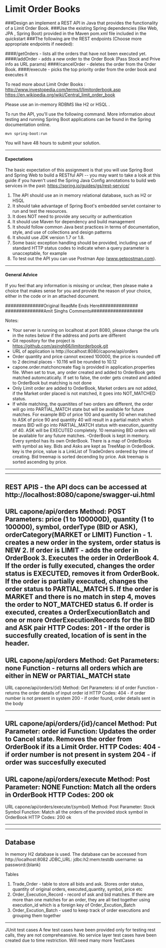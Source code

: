 # Limit Order Books

###Design an implement a REST API in Java that provides the functionality of a Limit Order Book.
###Use the existing Spring dependencies (like Web, JPA , Spring Boot) provided in the Maven pom.xml file included in the quickstart
###The following are the REST endpoints (Choose more appropriate endpoints if needed):

####/getOrders    - lists all the orders that have not been executed yet.
####/addOrder     - adds a new order to the Order Book (Pass Stock and Prive info as URL params)
####/cancelOrder  - deletes the order from the Order Book.
####/execute      - picks the top priority order from the order book and executes it 

To read more about Limit Order Books :
        http://www.investopedia.com/terms/l/limitorderbook.asp
        https://en.wikipedia.org/wiki/Central_limit_order_book




Please use an in-memory RDBMS like H2 or HSQL .

To run the API, you'll use the following command. More information about testing and running Spring Boot applications can be found in the Spring documentation online.

    mvn spring-boot:run   
    
You will have 48 hours to submit your solution.	

-------------------
#### Expectations

The basic expectation of this assignment is that you will use Spring Boot and Spring Web to build a RESTful API -- you may want to take a look at this guide if you haven't used the Spring Java Config annotations to build web services in the past: https://spring.io/guides/gs/rest-service/

1. The API should use an in memory relational database, such as H2 or HSQL 
2. It should take advantage of Spring Boot's embedded servlet container to run and test the resources.
3. It does NOT need to provide any security or authentication
4. It should use Maven for dependency and build management
5. It should follow common Java best practices in terms of documentation, style, and use of collections and design patterns
6. It should use JDK version 1.7 or 1.8.
7. Some basic exception handling should be provided, including use of standard HTTP status codes to indicate when a query parameter is unacceptable, for example
8. To test out the API you can use Postman App (www.getpostman.com).

--------------------
#### General Advice

If you feel that any information is missing or unclear, then please make a choice that makes sense for you and provide the reason of your choice, either in the code or in an attached document. 



##############Original ReadMe Ends Here##############
##############Amit Singhs Comments###################

Notes:
- Your server is running on localhost at port 8080, please change the urls in the notes below if the address and ports are different
- Git repository for the project is https://github.com/asingh66/limitorderbook.git
- URL of application is http://localhost:8080/capone/api/orders
- Order quantity and price cannot exceed 100000, the price is rounded off to 2 decimal places - 10.116 will be rounded to 10.12
- capone.order.matchoncreate flag is provided in application.properties file. When set to true, any order created and added to OrderBook
  gets matched automcatically. If set to false, the order gets created and added to OrderBook but matching is not done
- Only Limit order are added to OrderBook, Market orders are not added, if the Market order placed is not matched, it goes into      NOT_MATCHED status.
- If while matching, the quanitites of two orders are different, the order will go into PARTIAL_MATCH state but will be available for future matches. For example BID of price 100 and quantity 50 when matched to ASK of price 90 and quantity 40 will result in a partial match which means BID will go into PARTIAL_MATCH status with execution_quantity of 40. ASK will be EXECUTED completely. 10 remaining BID orders will be available for any future matches.
-OrderBook is kept in memory. 
    Every symbol has its own OrderBook. 
    There is a map of OrderBooks with symbol as key.
    Bids and Asks are kept as TreeMap in OrderBook. key is the price, value is a LinkList of TradeOrders ordered by time of creating.
    Bid treemap is sorted decending by price.
    Ask treemap is sorted ascending by price.

****************************************************************************************************************************************

----------------------------------------------------------------------------------------------------------------------------------------
REST APIS - the API docs can be accessed at http://localhost:8080/capone/swagger-ui.html 
----------------------------------------------------------------------------------------------------------------------------------------
URL capone/api/orders
Method: POST
Parameters: price (1 to 100000D), quantity (1 to 100000), symbol, orderType (BID or ASK), orderCategory(MARKET or LIMIT)
Function - 1. creates a new order in the system, order status is NEW
           2. If order is LIMIT - adds the order in OrderBook
           3. Executes the order in OrderBook
           4. If the order is fully executed, changes the order status is EXECUTED, removes it from OrderBook. If the order is partially                 executed, changes the order
              status to PARTIAL_MATCH
           5. If the order is MARKET and there is no match in step 4, moves the order to NOT_MATCHED status
           6. If order is executed, creates a OrderExecutionBatch and one or more OrderExecutionRecords for the BID and ASK pair
HTTP Codes: 201 - If the order is succesfully created, location of is sent in the header.            
----------------------------------------------------------------------------------------------------------------------------------------
URL capone/api/orders
Method: Get
Parameters: none
Function - returns all orders which are either in NEW or PARTIAL_MATCH state
----------------------------------------------------------------------------------------------------------------------------------------
URL capone/api/orders/{id}
Method: Get
Parameters: id of order
Function - returns the order details of input order id
HTTP Codes: 404 - if order number is not present in system
            200 - if order found, order details sent in the body

----------------------------------------------------------------------------------------------------------------------------------------
URL capone/api/orders/{id}/cancel
Method: Put
Parameter: order id
Function: Updates the order to Cancel state. Removes the order from OrderBook if its a Limit Order.
HTTP Codes: 404 - if order number is not present in system
            204 - if order was succesfully executed
----------------------------------------------------------------------------------------------------------------------------------------
URL capone/api/orders/execute
Method: Post
Parameter: NONE
Function: Match all the orders in OrderBook
HTTP Codes: 200 ok
----------------------------------------------------------------------------------------------------------------------------------------
URL capone/api/orders/execute/{symbol}
Method: Post
Parameter: Stock Symbol 
Function: Match all the orders of the provided stock symbol in OrderBook
HTTP Codes: 200 ok

****************************************************************************************************************************************
----------------------------------------------------------------------------------------------------------------------------------------
Database 
----------------------------------------------------------------------------------------------------------------------------------------
In memory H2 database is used. The database can be accessed from http://localhost:8082
JDBC_URL: jdbc:h2:mem:testdb
username: sa
password:(blank)

Tables
1. Trade_Order - table to store all bids and ask. Stores order status, quantity of original orders, executed_quantity, symbol, price etc
2. Order_Execution_Record - record of ask and bid matches. If there are more than one matches for an order, they are all tied together using execution_id which is a foreign key of Order_Excution_Batch
3. Order_Excution_Batch - used to keep track of order executions and grouping them together

****************************************************************************************************************************************
JUnit test cases
A few test cases have been provided only for testing rest calls, they are not compreheansive. 
No service layer test cases have been created due to time restriction.
Will need many more TestCases


